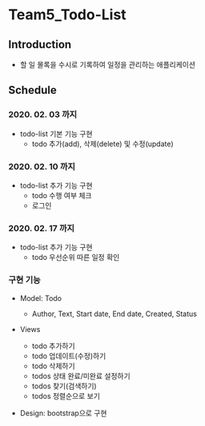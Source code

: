 # Team5_Todo-List

## Introduction
- 할 일 몰록을 수시로 기록하여 일정을 관리하는 애플리케이션

## Schedule
### 2020. 02. 03 까지
- todo-list 기본 기능 구현
	- todo 추가(add), 삭제(delete) 및 수정(update)

### 2020. 02. 10 까지
- todo-list 추가 기능 구현
	- todo 수행 여부 체크
	- 로그인

### 2020. 02. 17 까지
- todo-list 추가 기능 구현
	- todo 우선순위 따른 일정 확인


### 구현 기능
- Model: Todo
	- Author, Text, Start date, End date, Created, Status

- Views
	- todo 추가하기
	- todo 업데이트(수정)하기
	- todo 삭제하기
	- todos 상태 완료/미완료 설정하기
	- todos 찾기(검색하기)
	- todos 정렬순으로 보기

- Design: bootstrap으로 구현


